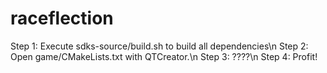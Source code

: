 # raceflection
Step 1: Execute sdks-source/build.sh to build all dependencies\n
Step 2: Open game/CMakeLists.txt with QTCreator.\n
Step 3: ????\n
Step 4: Profit!

